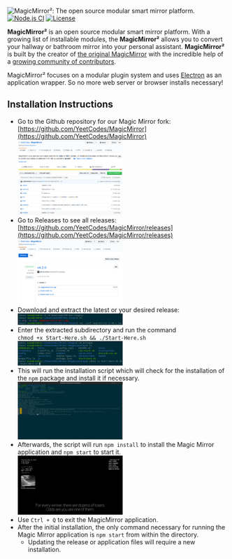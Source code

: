 ![MagicMirror²: The open source modular smart mirror platform. ](https://raw.githubusercontent.com/YeetCodes/MagicMirror/development-build/.github/header.png)
[![Node.js CI](https://github.com/YeetCodes/MagicMirror/workflows/Node.js%20CI/badge.svg?branch=development-build)](https://github.com/YeetCodes/MagicMirror/actions)
[![License](https://img.shields.io/badge/license-MIT-blue.svg)](http://choosealicense.com/licenses/mit)

**MagicMirror²** is an open source modular smart mirror platform. With a growing list of installable modules, the **MagicMirror²** allows you to convert your hallway or bathroom mirror into your personal assistant. **MagicMirror²** is built by the creator of [the original MagicMirror](http://michaelteeuw.nl/tagged/magicmirror) with the incredible help of a [growing community of contributors](https://github.com/MichMich/MagicMirror/graphs/contributors).

MagicMirror² focuses on a modular plugin system and uses [Electron](http://electron.atom.io/) as an application wrapper. So no more web server or browser installs necessary!

## Installation Instructions
- Go to the Github repository for our Magic Mirror fork: [https://github.com/YeetCodes/MagicMirror](https://github.com/YeetCodes/MagicMirror) <br><img src="https://raw.githubusercontent.com/YeetCodes/MMDocumentation/master/img/01.png" width="50%">
- Go to Releases to see all releases: [https://github.com/YeetCodes/MagicMirror/releases](https://github.com/YeetCodes/MagicMirror/releases) <br><img src="https://raw.githubusercontent.com/YeetCodes/MMDocumentation/master/img/02.png" width="50%">
- Download and extract the latest or your desired release: <br><img src="https://raw.githubusercontent.com/YeetCodes/MMDocumentation/master/img/03.png" width="50%">
- Enter the extracted subdirectory and run the command <br> ```chmod +x Start-Here.sh && ./Start-Here.sh``` <br><img src="https://raw.githubusercontent.com/YeetCodes/MMDocumentation/master/img/04.png" width="50%">
- This will run the installation script which will check for the installation of the `npm` package and install it if necessary. <br><img src="https://raw.githubusercontent.com/YeetCodes/MMDocumentation/master/img/05.png" width="50%">
- Afterwards, the script will run `npm install` to install the Magic Mirror application and `npm start` to start it. <br><img src="https://raw.githubusercontent.com/YeetCodes/MMDocumentation/master/img/06.png" width="50%">
- Use `Ctrl + Q` to exit the MagicMirror application.
- After the initial installation, the only command necessary for running the Magic Mirror application is `npm start` from within the directory.
  - Updating the release or application files will require a new installation.
